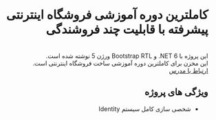 ﻿<div dir="rtl">  
  <h1>کاملترین دوره آموزشی فروشگاه اینترنتی پیشرفته با قابلیت چند فروشندگی</h1>
  <br>
  این پروژه با NET 6. و Bootstrap RTL ورژن 5 نوشته شده است.
  <br>
  این مخزن برای کاملترین دوره آموزشی ساخت فروشگاه اینترنتی است.
  <br>
  <a href="https://instagram.com/payam_shariatii">ارتباط با مدرس</a>
  <h2>ویژگی های پروژه</h2>
  <ul>
    <li>شخصی سازی کامل سیستم Identity</li>
  </ul>

</div>